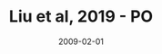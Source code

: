 ---
title: Liu et al, 2019 - PO
image: https://www.cycif.org/assets/img/liu-lin-2019/PO.jpg
date: '2009-02-01'
minerva_link: https://www.cycif.org/data/liu-lin-2019/PO.html
info_link: https://www.cycif.org/data/liu-lin-2019/index.html
show_page_link: false
---